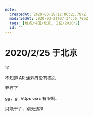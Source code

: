 ```yaml
---
note:
  createdAt: 2020-03-18T12:06:22.787Z
  modifiedAt: 2020-03-22T07:34:36.786Z
  tags: [地点/中国/北京, 日记/2020/2]
  id: ""
---
```


# 2020/2/25 于北京

<!-- @timer "date":"Tue Feb 25 2020 09:11:39 GMT+0800 (CST) -->

早

<!-- @timer "date":"Tue Feb 25 2020 17:29:39 GMT+0800 (CST)","duration":"about 8 hours -->

不知道 AR 涂鸦有没有搞头

<!-- @timer "date":"Tue Feb 25 2020 18:54:40 GMT+0800 (CST)","duration":"about 1 hour -->

弃疗了

<!-- @timer "date":"Tue Feb 25 2020 22:58:53 GMT+0800 (CST)","duration":"about 4 hours -->

gg，git https cors 有限制。

<!-- @timer "date":"Tue Feb 25 2020 23:54:47 GMT+0800 (CST)","duration":"about 1 hour -->

只能干了，别无选择
